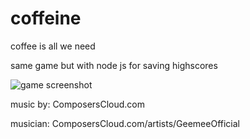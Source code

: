# coffeine
coffee is all we need

same game but with node js for saving highscores

![game screenshot](http://i.imgur.com/Trl4RfB.jpg)

music by:
ComposersCloud.com

musician:
ComposersCloud.com/artists/GeemeeOfficial
